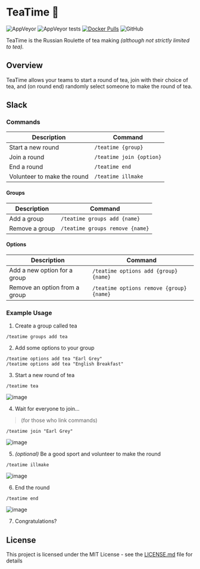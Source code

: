 # TeaTime 🍵

![AppVeyor](https://img.shields.io/appveyor/ci/mrsmoke/teatime.svg)
![AppVeyor tests](https://img.shields.io/appveyor/tests/mrsmoke/teatime.svg)
[![Docker Pulls](https://img.shields.io/docker/pulls/dockdockcontainer/teatime.svg)](https://hub.docker.com/r/dockdockcontainer/teatime)
![GitHub](https://img.shields.io/github/license/mrsmoke/teatime.svg)

TeaTime is the Russian Roulette of tea making *(although not strictly limited to tea).*


## Overview

TeaTime allows your teams to start a round of tea, join with their choice of tea, and (on round end) randomly select someone to make the round of tea.


## Slack

### Commands

| Description | Command | 
| ---- | ------- |
| Start a new round | `/teatime {group}` |
| Join a round | `/teatime join {option}` |
| End a round | `/teatime end` |
| Volunteer to make the round | `/teatime illmake` |

#### Groups

| Description | Command | 
| ---- | ------- |
| Add a group | `/teatime groups add {name}` |
| Remove a group | `/teatime groups remove {name}` |

#### Options

| Description | Command | 
| ---- | ------- |
| Add a new option for a group | `/teatime options add {group} {name}` |
| Remove an option from a group | `/teatime options remove {group} {name}` |

### Example Usage

1. Create a group called tea 
```
/teatime groups add tea
```

2. Add some options to your group 
```
/teatime options add tea "Earl Grey"
/teatime options add tea "English Breakfast"
```

3. Start a new round of tea
```
/teatime tea
```
![image](https://user-images.githubusercontent.com/709976/56972165-d810ba80-6bad-11e9-9b63-fdc50abeb068.png)

4. Wait for everyone to join...

> (for those who link commands)
```
/teatime join "Earl Grey"
```
![image](https://user-images.githubusercontent.com/709976/56972122-c4655400-6bad-11e9-8478-e1f15d4e9403.png)


5. _(optional)_ Be a good sport and volunteer to make the round
```
/teatime illmake
```
![image](https://user-images.githubusercontent.com/709976/56972594-9cc2bb80-6bae-11e9-916b-2c6c6e40bae4.png)

6. End the round
```
/teatime end
```
![image](https://user-images.githubusercontent.com/709976/56972300-19a16580-6bae-11e9-9a59-d9f277388414.png)

7. Congratulations?



## License

This project is licensed under the MIT License - see the [LICENSE.md](LICENSE.md) file for details
